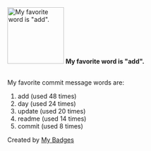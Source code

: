 <img src="https://my-badges.github.io/my-badges/favorite-word.png" alt="My favorite word is &quot;add&quot;." title="My favorite word is &quot;add&quot;." width="128">
<strong>My favorite word is &quot;add&quot;.</strong>
<br><br>

My favorite commit message words are:

1. add (used 48 times)
2. day (used 24 times)
3. update (used 20 times)
4. readme (used 14 times)
5. commit (used 8 times)


Created by <a href="https://github.com/my-badges/my-badges">My Badges</a>
